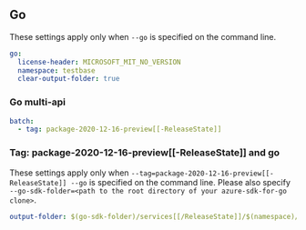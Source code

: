 ## Go

These settings apply only when `--go` is specified on the command line.

```yaml $(go)
go:
  license-header: MICROSOFT_MIT_NO_VERSION
  namespace: testbase
  clear-output-folder: true
```

### Go multi-api

``` yaml $(go) && $(multiapi)
batch:
  - tag: package-2020-12-16-preview[[-ReleaseState]]
```

### Tag: package-2020-12-16-preview[[-ReleaseState]] and go

These settings apply only when `--tag=package-2020-12-16-preview[[-ReleaseState]] --go` is specified on the command line.
Please also specify `--go-sdk-folder=<path to the root directory of your azure-sdk-for-go clone>`.

```yaml $(tag) == 'package-2020-12-16-preview[[-ReleaseState]]' && $(go)
output-folder: $(go-sdk-folder)/services[[/ReleaseState]]/$(namespace)/mgmt/2020-12-16-preview/$(namespace)
```
